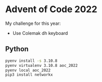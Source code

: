 # Advent of Code 2022

My challenge for this year:

* Use Colemak dh keyboard

## Python

```bash
pyenv install -s 3.10.8
pyenv virtualenv 3.10.8 aoc_2022
pyenv local aoc_2022
pip3 install networkx
```

